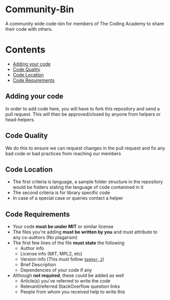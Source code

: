# Community-Bin

A community wide code-bin for members of The Coding Academy to share their code with others.

# Contents

- [Adding your code](#Adding-your-code)
- [Code Quality](#Code-Quality)
- [Code Location](#Code-Location)
- [Code Requirements](#Code-Requirements)

## Adding your code

In order to add code here, you will have to fork this repository and send a pull request.
This will then be approved/closed by anyone from helpers or head-helpers.

## Code Quality

We do this to ensure we can request changes in the pull request and fix any bad code or bad practices from reaching our members

## Code Location

- The first criteria is language, a sample folder structure in the repository would be folders stating the language of code contanined in it
- The second criteria is for library specific code
- In case of a special case or queries contact a helper

## Code Requirements

- Your code **must be under MIT** or similar license
- The files you're adding **must be written by you** and must attribute to any co-authors (No plagarism)
- The first few lines of the file **must state** the following
  - Author info
  - License info (MIT, MPL2, etc)
  - Version info (This must follow [`SemVer 2`](https://semver.org))
  - Brief Description
  - Dependencies of your code if any
- Although **not required**, these could be added as well
  - Article(s) you've referred to write the code
  - Relevant/referred StackOverflow question links
  - People from whom you received help to write this

